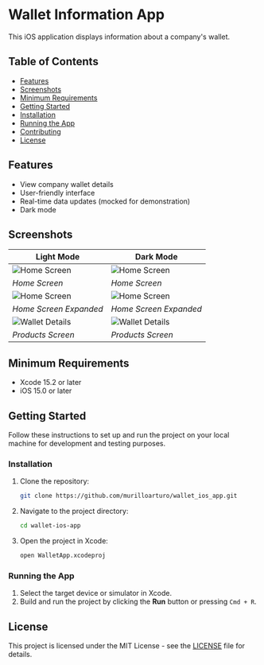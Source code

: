 # Wallet Information App

This iOS application displays information about a company's wallet.

## Table of Contents

- [Features](#features)
- [Screenshots](#screenshots)
- [Minimum Requirements](#minimum-requirements)
- [Getting Started](#getting-started)
- [Installation](#installation)
- [Running the App](#running-the-app)
- [Contributing](#contributing)
- [License](#license)

## Features

- View company wallet details
- User-friendly interface
- Real-time data updates (mocked for demonstration)
- Dark mode

## Screenshots

| Light Mode                          | Dark Mode                          |
| ----------------------------------- | ----------------------------------- |
| ![Home Screen](https://github.com/murilloarturo/wallet_api/assets/3260095/3279dd56-cbfe-484d-9505-3e57b7b13f7d)|![Home Screen](https://github.com/murilloarturo/wallet_api/assets/3260095/19ad3331-2670-4beb-9bac-e4f405978f9d)   |
| *Home Screen*                       | *Home Screen*                       |
| ![Home Screen](https://github.com/murilloarturo/wallet_api/assets/3260095/ca8f9192-7f2e-4e8b-baaa-6e82ad859783)|![Home Screen](https://github.com/murilloarturo/wallet_api/assets/3260095/66a0e464-cb1a-4ea3-bb4d-6be843368dff)   |
| *Home Screen Expanded*                       | *Home Screen Expanded*                       |
| ![Wallet Details](https://github.com/murilloarturo/wallet_api/assets/3260095/c76fca3d-e192-4fee-bebe-a2a4344a5f56)|![Wallet Details](https://github.com/murilloarturo/wallet_api/assets/3260095/df269979-028d-4e51-b5bc-1799a88860f6) |
| *Products Screen*                    | *Products Screen*                    |

## Minimum Requirements

- Xcode 15.2 or later
- iOS 15.0 or later

## Getting Started

Follow these instructions to set up and run the project on your local machine for development and testing purposes.

### Installation

1. Clone the repository:
    ```sh
    git clone https://github.com/murilloarturo/wallet_ios_app.git
    ```

2. Navigate to the project directory:
    ```sh
    cd wallet-ios-app
    ```

3. Open the project in Xcode:
    ```sh
    open WalletApp.xcodeproj
    ```

### Running the App

1. Select the target device or simulator in Xcode.
2. Build and run the project by clicking the **Run** button or pressing `Cmd + R`.

## License

This project is licensed under the MIT License - see the [LICENSE](LICENSE) file for details.
